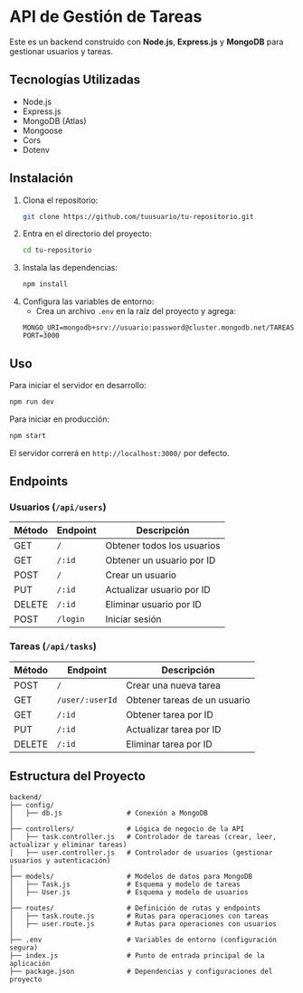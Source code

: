 # API de Gestión de Tareas

Este es un backend construido con **Node.js**, **Express.js** y **MongoDB** para gestionar usuarios y tareas.

## Tecnologías Utilizadas
- Node.js
- Express.js
- MongoDB (Atlas)
- Mongoose
- Cors
- Dotenv

## Instalación

1. Clona el repositorio:
   ```sh
   git clone https://github.com/tuusuario/tu-repositorio.git
   ```
2. Entra en el directorio del proyecto:
   ```sh
   cd tu-repositorio
   ```
3. Instala las dependencias:
   ```sh
   npm install
   ```
4. Configura las variables de entorno:
   - Crea un archivo `.env` en la raíz del proyecto y agrega:
   ```env
   MONGO_URI=mongodb+srv://usuario:password@cluster.mongodb.net/TAREAS
   PORT=3000
   ```

## Uso

Para iniciar el servidor en desarrollo:
```sh
npm run dev
```
Para iniciar en producción:
```sh
npm start
```
El servidor correrá en `http://localhost:3000/` por defecto.

## Endpoints

### Usuarios (`/api/users`)
| Método | Endpoint         | Descripción                   |
|---------|----------------|--------------------------------|
| GET     | `/`            | Obtener todos los usuarios    |
| GET     | `/:id`         | Obtener un usuario por ID     |
| POST    | `/`            | Crear un usuario             |
| PUT     | `/:id`         | Actualizar usuario por ID    |
| DELETE  | `/:id`         | Eliminar usuario por ID      |
| POST    | `/login`       | Iniciar sesión              |

### Tareas (`/api/tasks`)
| Método | Endpoint         | Descripción                   |
|---------|----------------|--------------------------------|
| POST    | `/`            | Crear una nueva tarea         |
| GET     | `/user/:userId`| Obtener tareas de un usuario |
| GET     | `/:id`         | Obtener tarea por ID         |
| PUT     | `/:id`         | Actualizar tarea por ID      |
| DELETE  | `/:id`         | Eliminar tarea por ID       |

## Estructura del Proyecto
```
backend/
├── config/
│   ├── db.js                # Conexión a MongoDB
│
├── controllers/             # Lógica de negocio de la API
│   ├── task.controller.js   # Controlador de tareas (crear, leer, actualizar y eliminar tareas)
│   ├── user.controller.js   # Controlador de usuarios (gestionar usuarios y autenticación)
│
├── models/                  # Modelos de datos para MongoDB
│   ├── Task.js              # Esquema y modelo de tareas
│   ├── User.js              # Esquema y modelo de usuarios
│
├── routes/                  # Definición de rutas y endpoints
│   ├── task.route.js        # Rutas para operaciones con tareas
│   ├── user.route.js        # Rutas para operaciones con usuarios
│
├── .env                     # Variables de entorno (configuración segura)
├── index.js                 # Punto de entrada principal de la aplicación
├── package.json             # Dependencias y configuraciones del proyecto
```






